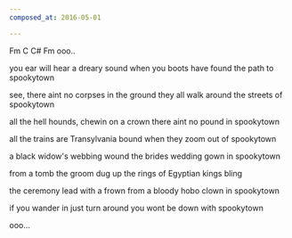 ```yaml
---
composed_at: 2016-05-01

---
```

Fm C C# Fm
ooo..

you ear will hear a dreary sound
when you boots have found
the path to spookytown

see, there aint no corpses in the ground
they all walk around
the streets of spookytown

all the hell hounds, chewin on a crown
there aint no pound
in spookytown

all the trains are Transylvania bound
when they zoom out
of spookytown

a black widow's webbing wound
the brides wedding gown
in spookytown

from a tomb the groom
dug up the rings of Egyptian kings
bling

the ceremony lead with a frown
from a bloody hobo clown
in spookytown

if you wander in just turn around
you wont be down
with spookytown

ooo...
